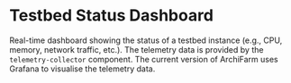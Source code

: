 # Testbed Status Dashboard

Real-time dashboard showing the status of a testbed instance (e.g., CPU, memory, network traffic, etc.). The telemetry data is provided by the `telemetry-collector` component. The current version of ArchiFarm uses Grafana to visualise the telemetry data. 


